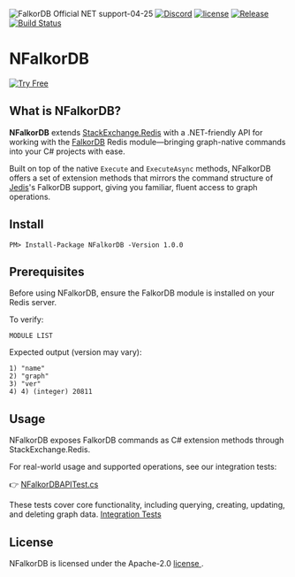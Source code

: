 ![FalkorDB Official  NET support-04-25](https://github.com/user-attachments/assets/659113e1-7e5b-433a-8a1d-199324278e22)
[![Discord](https://img.shields.io/discord/1146782921294884966?style=flat-square)](https://discord.gg/ErBEqN9E)
[![license](https://img.shields.io/github/license/FalkorDB/NFalkorDB.svg)](https://github.com/FalkorDB/NFalkorDB/blob/master/LICENSE)
[![Release](https://img.shields.io/github/release/FalkorDB/NFalkorDB.svg)](https://github.com/FalkorDB/NFalkorDB/releases/latest)
[![Build Status](https://github.com/falkordb/NFalkorDB/actions/workflows/dotnet.yml/badge.svg)](https://github.com/falkordb/NFalkorDB/actions/workflows/dotnet.yml)

# NFalkorDB

[![Try Free](https://img.shields.io/badge/Try%20Free-FalkorDB%20Cloud-FF8101?labelColor=FDE900&style=for-the-badge&link=https://app.falkordb.cloud)](https://app.falkordb.cloud)

## What is NFalkorDB?

**NFalkorDB** extends [StackExchange.Redis](https://github.com/StackExchange/StackExchange.Redis) with a .NET-friendly API for working with the [FalkorDB](https://www.falkordb.com) Redis module—bringing graph-native commands into your C# projects with ease.

Built on top of the native `Execute` and `ExecuteAsync` methods, NFalkorDB offers a set of extension methods that mirrors the command structure of [Jedis](https://github.com/xetorthio/jedis)'s FalkorDB support, giving you familiar, fluent access to graph operations.

## Install

```
PM> Install-Package NFalkorDB -Version 1.0.0
```
## Prerequisites
Before using NFalkorDB, ensure the FalkorDB module is installed on your Redis server.

To verify:
```
MODULE LIST
```

Expected output (version may vary):
```
1) "name"
2) "graph"
3) "ver"
4) 4) (integer) 20811
```
## Usage
NFalkorDB exposes FalkorDB commands as C# extension methods through StackExchange.Redis.

For real-world usage and supported operations, see our integration tests:

👉 [NFalkorDBAPITest.cs](https://github.com/falkordb/NFalkorDB/blob/master/NFalkorDB.Tests/FalkorDBAPITest.cs)

These tests cover core functionality, including querying, creating, updating, and deleting graph data.
[Integration Tests](https://github.com/falkordb/NFalkorDB/blob/master/NFalkorDB.Tests/FalkorDBAPITest.cs)

## License

NFalkorDB is licensed under the Apache-2.0 [license ](https://github.com/FalkorDB/NFalkorDB/blob/master/LICENSE).
